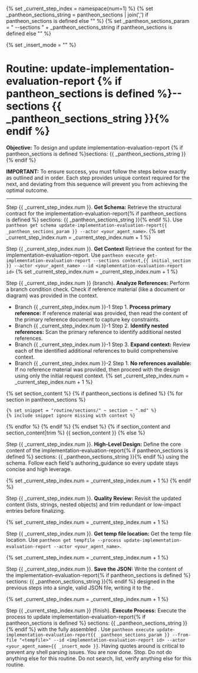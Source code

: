 
{% set _current_step_index = namespace(num=1) %}
{% set _pantheon_sections_string = pantheon_sections | join(',') if pantheon_sections is defined else "" %}
{% set _pantheon_sections_param = " --sections " + _pantheon_sections_string if pantheon_sections is defined else "" %}

{% set _insert_mode = "" %}

# Routine: update-implementation-evaluation-report {% if pantheon_sections is defined %}--sections {{ _pantheon_sections_string }}{% endif %}

**Objective:** To design and update implementation-evaluation-report {% if pantheon_sections is defined %}sections: {{ _pantheon_sections_string }}{% endif %}

**IMPORTANT:** To ensure success, you must follow the steps below exactly as outlined and in order. Each step provides unique context required for the next, and deviating from this sequence will prevent you from achieving the optimal outcome.

---

Step {{ _current_step_index.num }}. **Get Schema:** Retrieve the structural contract for the implementation-evaluation-report{% if pantheon_sections is defined %} sections: {{ _pantheon_sections_string }}{% endif %}. Use `pantheon get schema update-implementation-evaluation-report{{ _pantheon_sections_param }} --actor <your_agent_name>`.
{% set _current_step_index.num = _current_step_index.num + 1 %}

Step {{ _current_step_index.num }}. **Get Context** Retrieve the context for the implementation-evaluation-report. Use `pantheon execute get-implementation-evaluation-report --sections context,{{ initial_section }} --actor <your_agent_name> --id <implementation-evaluation-report id>`
{% set _current_step_index.num = _current_step_index.num + 1 %}

Step {{ _current_step_index.num }} (branch). **Analyze References:** Perform a branch condition check. Check if reference material (like a document or diagram) was provided in the context.
  - Branch {{ _current_step_index.num }}-1 Step 1. **Process primary reference:** If reference material was provided, then read the content of the primary reference document to capture key constraints.
  - Branch {{ _current_step_index.num }}-1 Step 2. **Identify nested references:** Scan the primary reference to identify additional nested references.
  - Branch {{ _current_step_index.num }}-1 Step 3. **Expand context:** Review each of the identified additional references to build comprehensive context.
  - Branch {{ _current_step_index.num }}-2 Step 1. **No references available:** If no reference material was provided, then proceed with the design using only the initial request context.
{% set _current_step_index.num = _current_step_index.num + 1 %}

{% set section_content %}
{% if pantheon_sections is defined %}
{% for section in pantheon_sections %}

    {% set snippet = "routine/sections/" ~ section ~ ".md" %}
    {% include snippet ignore missing with context %}
{% endfor %}
{% endif %}
{% endset %}
{% if section_content and section_content|trim %}
{{ section_content }}
{% else %}

Step {{ _current_step_index.num }}. **High-Level Design:** Define the core content of the implementation-evaluation-report{% if pantheon_sections is defined %} sections: {{ _pantheon_sections_string }}{% endif %} using the schema. Follow each field's authoring_guidance so every update stays concise and high leverage.

{% set _current_step_index.num = _current_step_index.num + 1 %}
{% endif %}

Step {{ _current_step_index.num }}. **Quality Review:** Revisit the updated content (lists, strings, nested objects) and trim redundant or low-impact entries before finalizing.

{% set _current_step_index.num = _current_step_index.num + 1 %}

Step {{ _current_step_index.num }}. **Get temp file location:** Get the temp file location. Use `pantheon get tempfile --process update-implementation-evaluation-report --actor <your_agent_name>`.

{% set _current_step_index.num = _current_step_index.num + 1 %}

Step {{ _current_step_index.num }}. **Save the JSON:** Write the content of the implementation-evaluation-report{% if pantheon_sections is defined %} sections: {{ _pantheon_sections_string }}{% endif %} designed in the previous steps into a single, valid JSON file, writing it to the <tempfile>.

{% set _current_step_index.num = _current_step_index.num + 1 %}

Step {{ _current_step_index.num }} (finish). **Execute Process:** Execute the process to update implementation-evaluation-report{% if pantheon_sections is defined %} sections: {{ _pantheon_sections_string }}{% endif %} with the fully assembled <tempfile>. Use `pantheon execute update-implementation-evaluation-report{{ _pantheon_sections_param }} --from-file "<tempfile>" --id <implementation-evaluation-report id> --actor <your_agent_name>{{ _insert_mode }}`. Having quotes around <tempfile> is critical to prevent any shell parsing issues. You are now done. Stop. Do not do anything else for this routine. Do not search, list, verify anything else for this routine.